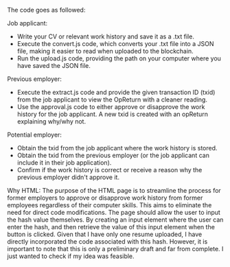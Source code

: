 The code goes as followed:

Job applicant:
- Write your CV or relevant work history and save it as a .txt file.
- Execute the convert.js code, which converts your .txt file into a JSON file, making it easier to read when uploaded to the blockchain.
- Run the upload.js code, providing the path on your computer where you have saved the JSON file.

Previous employer:
- Execute the extract.js code and provide the given transaction ID (txid) from the job applicant to view the OpReturn with a cleaner reading.
- Use the approval.js code to either approve or disapprove the work history for the job applicant. A new txid is created with an opReturn explaining why/why not.

Potential employer:
- Obtain the txid from the job applicant where the work history is stored.
- Obtain the txid from the previous employer (or the job applicant can include it in their job application).
- Confirm if the work history is correct or receive a reason why the previous employer didn't approve it.


Why HTML:
The purpose of the HTML page is to streamline the process for former employers to approve or disapprove work history from former employees regardless of their computer skills. This aims to eliminate the need for direct code modifications.
The page should allow the user to input the hash value themselves. By creating an input element where the user can enter the hash, and then retrieve the value of this input element when the button is clicked.
Given that I have only one resume uploaded, I have directly incorporated the code associated with this hash.
However, it is important to note that this is only a preliminary draft and far from complete. I just wanted to check if my idea was feasible.
